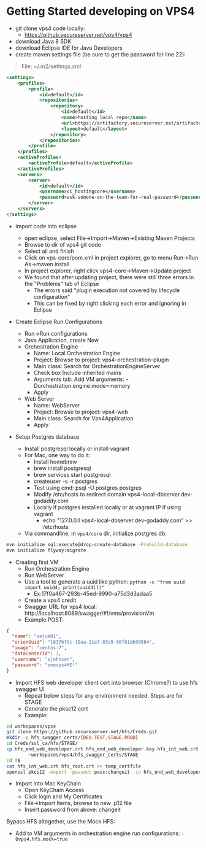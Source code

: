 # Getting Started developing on VPS4


- git clone vps4 code locally:
    - https://github.secureserver.net/vps4/vps4
- download Java 8 SDK
- download Eclipse IDE for Java Developers
- create maven settings file (be sure to get the password for line 22):
> File: ~/.m2/settings.xml
```xml
<settings>
    <profiles>
        <profile>
            <id>default</id>
            <repositories>
                <repository>
                    <id>default</id>
                    <name>hosting local repo</name>
                    <url>https://artifactory.secureserver.net/artifactory/java-hostingcore-local/</url>
                    <layout>default</layout>
                </repository>
            </repositories>
        </profile>
    </profiles>
    <activeProfiles>
        <activeProfile>default</activeProfile>
    </activeProfiles>
    <servers>
        <server>
            <id>default</id>
            <username>ci_hostingcore</username>
            <password>ask-somone-on-the-team-for-real-password</password>
        </server>
    </servers>
</settings>
```

- import code into eclipse
    - open eclipse, select File->Import->Maven->Existing Maven Projects
    - Browse to dir of vps4 git code
    - Select all and finish
    - Click on vps-core/pom.xml in project explorer, go to menu Run->Run As->maven install
    - In project explorer, right click vps4-core->Maven->Update project
    - We found that after updating project, there were still three errors in the "Problems" tab of Eclipse
        - The errors said "plugin execution not covered by lifecycle configuration"
        - This can be fixed by right clicking each error and ignoring in Eclipse

- Create Eclipse Run Configurations
    - Run->Run configurations
    - Java Application, create New
    - Orchestration Engine
        - Name: Local Orchestration Engine
        - Project: Browse to project: vps4-orchestration-plugin
        - Main class: Search for OrchestrationEngineServer
        - Check box Include inherited mains
        - Arguments tab: Add VM arguments: -Dorchestration.engine.mode=memory
        - Apply
    - Web Server
        - Name: WebServer
        - Project: Browse to project: vps4-web
        - Main class: Search for Vps4Application
        - Apply

- Setup Postgres database
    - Install postgresql locally or install vagrant
    - For Mac, one way to do it:
        - Install homebrew
        - brew install postgresql
		- brew services start postgresql
        - createuser -s -r postgres
        - Test using cmd: psql -U postgres postgres
        - Modify /etc/hosts to redirect domain vps4-local-dbserver.dev-godaddy.com
        - Locally if postgres installed locally or at vagrant IP if using vagrant
            - echo "127.0.0.1   vps4-local-dbserver.dev-godaddy.com" >> /etc/hosts
    - Via commandline, in `vps4/core` dir, initialize postgres db:
```bash
mvn initialize sql:execute@drop-create-database -Prebuild-database
mvn initialize flyway:migrate
```

- Creating first VM
    - Run Orchestration Engine
    - Run WebServer
    - Use a tool to generate a uuid like python: `python -c "from uuid import uuid4; print(uuid4())"`
        - Ex:17f0a467-293b-45ed-9990-a75d3d3adaa5
    - Create a vps4 credit
    - Swagger URL for vps4 local: http://localhost:8089/swagger/#!/vms/provisionVm
    - Example POST:
```json
{
  "name": "sejvm01",
  "orionGuid": "1637bf9c-18aa-11e7-83d9-60f81db99564",
  "image": "centos-7",
  "dataCenterId": 1,
  "username": "sjohnson",
  "password": "onevps4ME!"
}
```

- Import HFS web developer client cert into browser (Chrome?) to use hfs swagger UI
    - Repeat below steps for any environment needed.  Steps are for STAGE
    - Generate the pksc12 cert
    - Example:
    
```bash
cd workspaces/vps4
git clone https://github.secureserver.net/hfs/Creds.git
mkdir -p hfs_swagger_certs/{DEV,TEST,STAGE,PROD}
cd Creds/ssl_ca/hfs/STAGE/
cp hfs_end_web_developer.crt hfs_end_web_developer.key hfs_int_web.crt hfs_root.crt \
        ~workspaces/vps4/hfs_swagger_certs/STAGE
cd !$
cat hfs_int_web.crt hfs_root.crt >> temp_certfile
openssl pkcs12 -export -passout pass:changeit -in hfs_end_web_developer.crt -inkey hfs_end_web_developer.key -certfile temp_certfile -out hfs_end_web_developer.p12
```

  - Import into Mac KeyChain
      - Open KeyChain Access
      - Click login and My Certificates
      - File->Import Items, browse to new .p12 file
      - Insert password from above: changeit

Bypass HFS altogether, use the Mock HFS:
 - Add to VM arguments in orchestration engine run configurations: `-Dvps4.hfs.mock=true`
